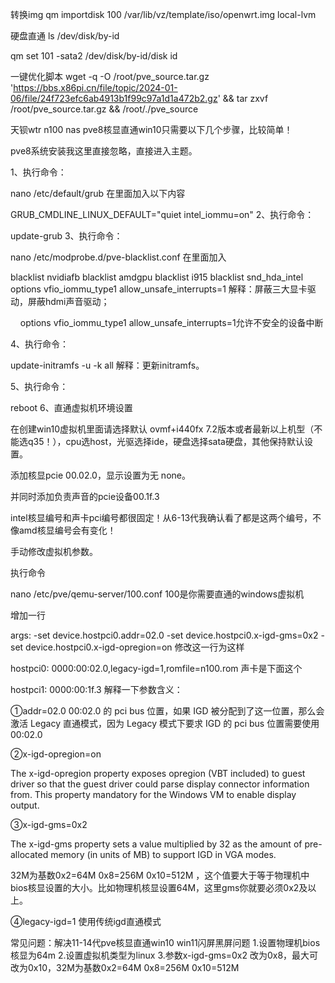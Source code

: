转换img
qm importdisk 100 /var/lib/vz/template/iso/openwrt.img local-lvm

硬盘直通
ls /dev/disk/by-id

qm set 101 -sata2 /dev/disk/by-id/disk id


一键优化脚本
wget -q -O /root/pve_source.tar.gz 'https://bbs.x86pi.cn/file/topic/2024-01-06/file/24f723efc6ab4913b1f99c97a1d1a472b2.gz' && tar zxvf /root/pve_source.tar.gz && /root/./pve_source







天钡wtr n100 nas pve8核显直通win10只需要以下几个步骤，比较简单！

pve8系统安装我这里直接忽略，直接进入主题。

1、执行命令：

nano /etc/default/grub
在里面加入以下内容

GRUB_CMDLINE_LINUX_DEFAULT="quiet intel_iommu=on"
2、执行命令：

update-grub
3、执行命令：

nano /etc/modprobe.d/pve-blacklist.conf
在里面加入

blacklist nvidiafb
blacklist amdgpu
blacklist i915
blacklist snd_hda_intel
options vfio_iommu_type1 allow_unsafe_interrupts=1
解释：屏蔽三大显卡驱动，屏蔽hdmi声音驱动；

    options vfio_iommu_type1 allow_unsafe_interrupts=1允许不安全的设备中断

4、执行命令：

update-initramfs -u -k all
解释：更新initramfs。

5、执行命令：

reboot
6、直通虚拟机环境设置

在创建win10虚拟机里面请选择默认 ovmf+i440fx 7.2版本或者最新以上机型（不能选q35！），cpu选host，光驱选择ide，硬盘选择sata硬盘，其他保持默认设置。

添加核显pcie 00.02.0，显示设置为无 none。

并同时添加负责声音的pcie设备00.1f.3

intel核显编号和声卡pci编号都很固定！从6-13代我确认看了都是这两个编号，不像amd核显编号会有变化！

手动修改虚拟机参数。

执行命令

nano /etc/pve/qemu-server/100.conf
100是你需要直通的windows虚拟机

增加一行 

args: -set device.hostpci0.addr=02.0 -set device.hostpci0.x-igd-gms=0x2 -set device.hostpci0.x-igd-opregion=on
修改这一行为这样

hostpci0: 0000:00:02.0,legacy-igd=1,romfile=n100.rom
声卡是下面这个

hostpci1: 0000:00:1f.3
解释一下参数含义：

①addr=02.0 00:02.0 的 pci bus 位置，如果 IGD 被分配到了这一位置，那么会激活 Legacy 直通模式，因为 Legacy 模式下要求 IGD 的 pci bus 位置需要使用 00:02.0

②x-igd-opregion=on 

The x-igd-opregion property exposes opregion (VBT included) to guest driver so that the guest driver could parse display connector information from. This property mandatory for the Windows VM to enable display output.

③x-igd-gms=0x2

The x-igd-gms property sets a value multiplied by 32 as the amount of pre-allocated memory (in units of MB) to support IGD in VGA modes.

32M为基数0x2=64M 0x8=256M 0x10=512M ，这个值要大于等于物理机中bios核显设置的大小。比如物理机核显设置64M，这里gms你就要必须0x2及以上。

④legacy-igd=1 使用传统igd直通模式



常见问题：解决11-14代pve核显直通win10 win11闪屏黑屏问题
1.设置物理机bios核显为64m
2.设置虚拟机类型为linux
3.参数x-igd-gms=0x2 改为0x8，最大可改为0x10，32M为基数0x2=64M 0x8=256M 0x10=512M
